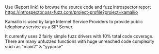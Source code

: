 Use (Report link) to browse the source code and fuzz introspector report https://introspector.oss-fuzz.com/project-profile?project=kamailio

Kamailio is used by large Internet Service Providers to provide public telephony service as a SIP Server.

It currently uses 2 fairly simple fuzz drivers with 10% total code coverage.   There are many unfuzzed functions with huge unreached code complexity such as "main2" & "yyparse"
